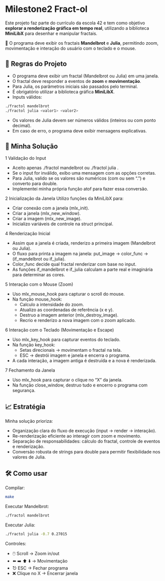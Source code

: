 # Milestone2 Fract-ol

Este projeto faz parte do currículo da escola 42 e tem como objetivo **explorar a renderização gráfica em tempo real**, utilizando a biblioteca **MiniLibX** para desenhar e manipular fractais.  

📌 O programa deve exibir os fractais **Mandelbrot** e **Julia**, permitindo zoom, movimentação e interação do usuário com o teclado e o mouse.

## 🔧 Regras do Projeto  

- O programa deve exibir um fractal (Mandelbrot ou Julia) em uma janela.  
- O fractal deve responder a eventos de **zoom** e **movimentação**.  
- Para Julia, os parâmetros iniciais são passados pelo terminal.  
- É obrigatório utilizar a biblioteca gráfica **MiniLibX**.  
- Inputs válidos:

```bash
./fractol mandelbrot
./fractol julia <valor1> <valor2>
```
- Os valores de Julia devem ser números válidos (inteiros ou com ponto decimal).
- Em caso de erro, o programa deve exibir mensagens explicativas.

## 🚀 Minha Solução

1 Validação do Input
- Aceito apenas ./fractol mandelbrot ou ./fractol julia <valor1> <valor2>.
- Se o input for inválido, exibo uma mensagem com as opções corretas.
- Para Julia, valido se os valores são numéricos (com ou sem “.”) e converto para double.
- Implementei minha própria função atof para fazer essa conversão.

2 Inicialização da Janela
Utilizo funções da MiniLibX para:
- Criar conexão com a janela (mlx_init).
- Criar a janela (mlx_new_window).
- Criar a imagem (mlx_new_image).
- Inicializo variáveis de controle na struct principal.

4 Renderização Inicial
- Assim que a janela é criada, renderizo a primeira imagem (Mandelbrot ou Julia).
- O fluxo para printa a imagem na janela: put_image -> color_func -> (if_mandelbrot ou if_julia).
- Color_func decide qual fractal renderizar com base no input.
- As funções if_mandelbrot e if_julia calculam a parte real e imaginária para determinar as cores.

5 Interação com o Mouse (Zoom)
- Uso mlx_mouse_hook para capturar o scroll do mouse.
- Na função mouse_hook:
  - Calculo a intensidade do zoom.
  - Atualizo as coordenadas de referência (x e y).
  - Destruo a imagem anterior (mlx_destroy_image).
  - Recrio e renderizo a nova imagem com o zoom aplicado.

6 Interação com o Teclado (Movimentação e Escape)
- Uso mlx_key_hook para capturar eventos do teclado.
- Na função key_hook:
  - Setas direcionais → movimentam o fractal na tela.
  - ESC → destrói imagem e janela e encerra o programa.
- A cada interação, a imagem antiga é destruída e a nova é renderizada.

7 Fechamento da Janela
- Uso mlx_hook para capturar o clique no “X” da janela.
- Na função close_window, destruo tudo e encerro o programa com segurança.

## 📈 Estratégia

Minha solução prioriza:
- Organização clara do fluxo de execução (input → render → interação).
- Re-renderização eficiente ao interagir com zoom e movimento.
- Separação de responsabilidades: cálculo do fractal, controle de eventos e renderização.
- Conversão robusta de strings para double para permitir flexibilidade nos valores de Julia.

## 🛠️ Como usar

Compilar:
```bash
make
```

Executar Mandelbrot:
```bash
./fractol mandelbrot
```

Executar Julia:
```bash
./fractol julia -0.7 0.27015
```


Controles:
- 🖱️ Scroll → Zoom in/out
- ⬅️ ➡️ ⬆️ ⬇️ → Movimentação
- ⎋ ESC → Fechar programa
- ❌ Clique no X → Encerrar janela
